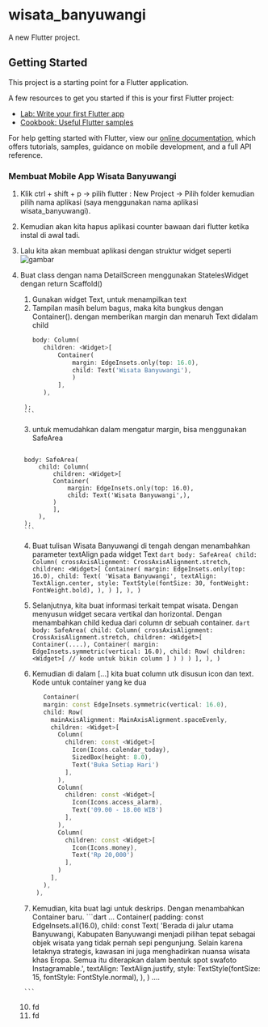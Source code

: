 # wisata_banyuwangi

A new Flutter project.

## Getting Started

This project is a starting point for a Flutter application.

A few resources to get you started if this is your first Flutter project:

- [Lab: Write your first Flutter app](https://flutter.dev/docs/get-started/codelab)
- [Cookbook: Useful Flutter samples](https://flutter.dev/docs/cookbook)

For help getting started with Flutter, view our
[online documentation](https://flutter.dev/docs), which offers tutorials,
samples, guidance on mobile development, and a full API reference.

### Membuat Mobile App Wisata Banyuwangi
1. Klik ctrl + shift + p -> pilih flutter : New Project  -> Pilih folder kemudian pilih nama aplikasi (saya menggunakan nama aplikasi wisata_banyuwangi).
2. Kemudian akan kita hapus aplikasi counter bawaan dari flutter ketika instal di awal tadi. 
3. Lalu kita akan membuat aplikasi dengan struktur widget seperti ![gambar](https://d17ivq9b7rppb3.cloudfront.net/original/academy/20200615123022ba51f3071b1abe12d3704a7ce5db8b4d.png)
4. Buat class dengan nama DetailScreen menggunakan StatelesWidget dengan return Scaffold()
      1. Gunakan widget Text, untuk menampilkan text
      2. Tampilan masih belum bagus, maka kita bungkus dengan Container(). dengan memberikan margin dan menaruh Text didalam child
         ```dart
         body: Column(
            children: <Widget>[
                Container(
                    margin: EdgeInsets.only(top: 16.0),
                    child: Text('Wisata Banyuwangi'),
                    )
                ],
            ),
        );
        ``` 
      3. untuk memudahkan dalam mengatur margin, bisa menggunakan SafeArea
         ```dart
        body: SafeArea(
            child: Column(
                children: <Widget>[
                Container(
                    margin: EdgeInsets.only(top: 16.0),
                    child: Text('Wisata Banyuwangi',),
                )
                ],
            ),
        );
        ```
      4. Buat tulisan Wisata Banyuwangi di tengah dengan menambahkan parameter textAlign pada widget Text
       ```dart
        body: SafeArea(
            child: Column(
                crossAxisAlignment: CrossAxisAlignment.stretch,
                children: <Widget>[
                Container(
                    margin: EdgeInsets.only(top: 16.0),
                    child: Text(
                    'Wisata Banyuwangi',
                    textAlign: TextAlign.center,
                    style: TextStyle(fontSize: 30, fontWeight: FontWeight.bold),
                    ),
                )
                ],
            ),
        )
       ``` 

      7. Selanjutnya, kita buat informasi terkait tempat wisata. Dengan menyusun widget secara vertikal dan horizontal. Dengan menambahkan child kedua dari column dr sebuah container.
        ```dart
        body: SafeArea(
            child: Column(
                crossAxisAlignment: CrossAxisAlignment.stretch,
                children: <Widget>[
                Container(....),
                Container(
                    margin: EdgeInsets.symmetric(vertical: 16.0),
                    child: Row(
                        children: <Widget>[
                            // kode untuk bikin column
                        ]
                    )
                )
                )
                ],
            ),
        )
       ```  
      8. Kemudian di dalam <Widget>[...] kita buat column utk disusun icon dan text. Kode untuk container yang ke dua
         ```dart
            Container(
            margin: const EdgeInsets.symmetric(vertical: 16.0),
            child: Row(
              mainAxisAlignment: MainAxisAlignment.spaceEvenly,
              children: <Widget>[
                Column(
                  children: const <Widget>[
                    Icon(Icons.calendar_today),
                    SizedBox(height: 8.0),
                    Text('Buka Setiap Hari')
                  ],
                ),
                Column(
                  children: const <Widget>[
                    Icon(Icons.access_alarm),
                    Text('09.00 - 18.00 WIB')
                  ],
                ),
                Column(
                  children: const <Widget>[
                    Icon(Icons.money),
                    Text('Rp 20,000')
                  ],
                )
              ],
            ),
          ),
         ``` 
      9.  Kemudian, kita buat lagi untuk deskrips. Dengan menambahkan Container baru. 
        ```dart
        ...
        Container(
            padding: const EdgeInsets.all(16.0),
            child: const Text(
              'Berada di jalur utama Banyuwangi, Kabupaten Banyuwangi menjadi pilihan tepat sebagai  objek wisata yang tidak pernah sepi pengunjung. Selain karena letaknya strategis, kawasan ini juga menghadirkan nuansa wisata khas Eropa. Semua itu diterapkan dalam bentuk spot swafoto Instagramable.',
              textAlign: TextAlign.justify,
              style: TextStyle(fontSize: 15, fontStyle: FontStyle.normal),
            ),
          )
        ....

        ```
      10. fd
      11. fd